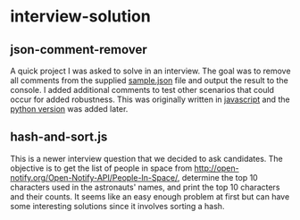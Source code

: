 # interview-solution

## json-comment-remover
A quick project I was asked to solve in an interview.  The goal was to remove all comments from the supplied [sample.json](https://github.com/dbettes/interview-solution/blob/master/json-comment-remover/exampleInput/sample.json) file and output the result to the console.  I added additional comments to test other scenarios that could occur for added robustness.  This was originally written in [javascript](https://github.com/dbettes/interview-solution/blob/master/json-comment-remover/app.ts) and the [python version](https://github.com/dbettes/interview-solution/blob/master/json-comment-remover/main.py) was added later.

## hash-and-sort.js
This is a newer interview question that we decided to ask candidates.  The objective is to get the list of people in space from http://open-notify.org/Open-Notify-API/People-In-Space/, determine the top 10 characters used in the astronauts' names, and print the top 10 characters and their counts.  It seems like an easy enough  problem at first but can have some interesting solutions since it involves sorting a hash.
